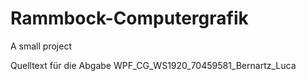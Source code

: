 # Rammbock-Computergrafik
A small project

Quelltext für die Abgabe WPF_CG_WS1920_70459581_Bernartz_Luca
